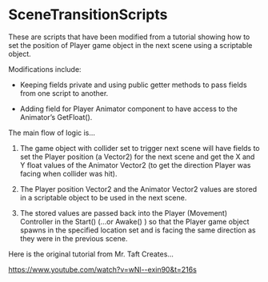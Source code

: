 # SceneTransitionScripts
These are scripts that have been modified from a tutorial showing how to set the position of Player game object in the next scene using a scriptable object.

Modifications include:

- Keeping fields private and using public getter methods to pass fields from one script to another.

- Adding field for Player Animator component to have access to the Animator’s GetFloat().


The main flow of logic is…

1. The game object with collider set to trigger next scene will have fields to set the Player position (a Vector2) for the next scene and get the X and Y float values of the Animator Vector2 (to get the direction Player was facing when collider was hit).

2. The Player position Vector2 and the Animator Vector2 values are stored in a scriptable object to be used in the next scene.

3. The stored values are passed back into the Player (Movement) Controller in the Start() (…or Awake() ) so that the Player game object spawns in the specified location set and is facing the same direction as they were in the previous scene.


Here is the original tutorial from Mr. Taft Creates…

https://www.youtube.com/watch?v=wNl--exin90&t=216s 
